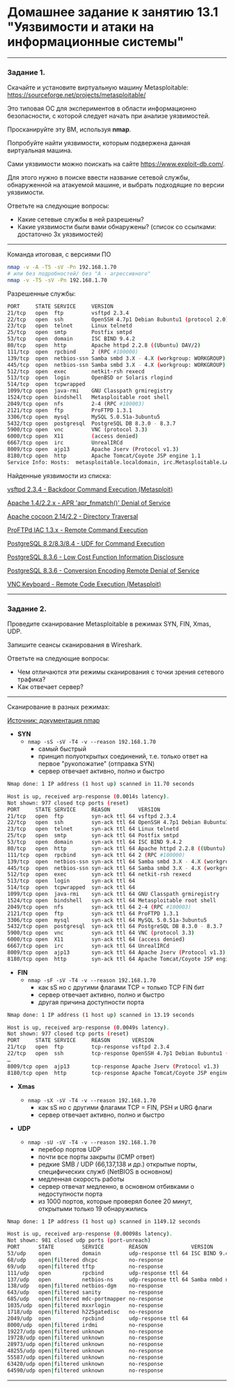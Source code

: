 # Домашнее задание к занятию 13.1 "Уязвимости и атаки на информационные системы"

------

### Задание 1.

Скачайте и установите виртуальную машину Metasploitable: https://sourceforge.net/projects/metasploitable/

Это типовая ОС для экспериментов в области информационно безопасности, с которой следует начать при анализе уязвимостей.

Просканируйте эту ВМ, используя **nmap**.

Попробуйте найти уязвимости, которым подвержена данная виртуальная машина.

Сами уязвимости можно поискать на сайте https://www.exploit-db.com/.

Для этого нужно в поиске ввести название сетевой службы, обнаруженной на атакуемой машине, и выбрать подходящие по версии уязвимости.

Ответьте на следующие вопросы:

- Какие сетевые службы в ней разрешены?
- Какие уязвимости были вами обнаружены? (список со ссылками: достаточно 3х уязвимостей)


---

Команда итоговая, с версиями ПО
```sh
nmap -v -A -T5 -sV -Pn 192.168.1.70
# или без подробностей/ без "A - агрессивного"
nmap -v -T5 -sV -Pn 192.168.1.70
```

Разрешенные службы: 
```sh
PORT     STATE SERVICE     VERSION
21/tcp   open  ftp         vsftpd 2.3.4
22/tcp   open  ssh         OpenSSH 4.7p1 Debian 8ubuntu1 (protocol 2.0)
23/tcp   open  telnet      Linux telnetd
25/tcp   open  smtp        Postfix smtpd
53/tcp   open  domain      ISC BIND 9.4.2
80/tcp   open  http        Apache httpd 2.2.8 ((Ubuntu) DAV/2)
111/tcp  open  rpcbind     2 (RPC #100000)
139/tcp  open  netbios-ssn Samba smbd 3.X - 4.X (workgroup: WORKGROUP)
445/tcp  open  netbios-ssn Samba smbd 3.X - 4.X (workgroup: WORKGROUP)
512/tcp  open  exec        netkit-rsh rexecd
513/tcp  open  login       OpenBSD or Solaris rlogind
514/tcp  open  tcpwrapped
1099/tcp open  java-rmi    GNU Classpath grmiregistry
1524/tcp open  bindshell   Metasploitable root shell
2049/tcp open  nfs         2-4 (RPC #100003)
2121/tcp open  ftp         ProFTPD 1.3.1
3306/tcp open  mysql       MySQL 5.0.51a-3ubuntu5
5432/tcp open  postgresql  PostgreSQL DB 8.3.0 - 8.3.7
5900/tcp open  vnc         VNC (protocol 3.3)
6000/tcp open  X11         (access denied)
6667/tcp open  irc         UnrealIRCd
8009/tcp open  ajp13       Apache Jserv (Protocol v1.3)
8180/tcp open  http        Apache Tomcat/Coyote JSP engine 1.1
Service Info: Hosts:  metasploitable.localdomain, irc.Metasploitable.LAN; OSs: Unix, Linux; CPE: cpe:/o:linux:linux_kernel
```


Найденные уязвимости из списка: 

[vsftpd 2.3.4 - Backdoor Command Execution (Metasploit)](https://www.exploit-db.com/exploits/17491)

[Apache 1.4/2.2.x - APR 'apr_fnmatch()' Denial of Service](https://www.exploit-db.com/exploits/35738)

[Apache cocoon 2.14/2.2 - Directory Traversal](https://www.exploit-db.com/exploits/23282)

[ProFTPd IAC 1.3.x - Remote Command Execution](https://www.exploit-db.com/exploits/15449)

[PostgreSQL 8.2/8.3/8.4 - UDF for Command Execution](https://www.exploit-db.com/exploits/7855)

[PostgreSQL 8.3.6 - Low Cost Function Information Disclosure](https://www.exploit-db.com/exploits/32847)

[PostgreSQL 8.3.6 - Conversion Encoding Remote Denial of Service](https://www.exploit-db.com/exploits/32849)

[VNC Keyboard - Remote Code Execution (Metasploit)](https://www.exploit-db.com/exploits/37598)


---


### Задание 2.

Проведите сканирование Metasploitable в режимах SYN, FIN, Xmas, UDP.

Запишите сеансы сканирования в Wireshark.

Ответьте на следующие вопросы:

- Чем отличаются эти режимы сканирования с точки зрения сетевого трафика?
- Как отвечает сервер?

---

Сканирование в разных режимах: 

[Источник: документация nmap](https://nmap.org/man/ru/man-port-scanning-techniques.html)


- **SYN**
  - `nmap -sS -sV -T4 -v --reason 192.168.1.70`
    - самый быстрый
  	- принцип полуоткрытых соединений, т.е. только ответ на первое "рукопожатие" (отправка SYN)
  	- сервер отвечает активно, полно и быстро
```sh
Nmap done: 1 IP address (1 host up) scanned in 11.70 seconds

Host is up, received arp-response (0.0014s latency).
Not shown: 977 closed tcp ports (reset)
PORT     STATE SERVICE     REASON         VERSION
21/tcp   open  ftp         syn-ack ttl 64 vsftpd 2.3.4
22/tcp   open  ssh         syn-ack ttl 64 OpenSSH 4.7p1 Debian 8ubuntu1 (protocol 2.0)
23/tcp   open  telnet      syn-ack ttl 64 Linux telnetd
25/tcp   open  smtp        syn-ack ttl 64 Postfix smtpd
53/tcp   open  domain      syn-ack ttl 64 ISC BIND 9.4.2
80/tcp   open  http        syn-ack ttl 64 Apache httpd 2.2.8 ((Ubuntu) DAV/2)
111/tcp  open  rpcbind     syn-ack ttl 64 2 (RPC #100000)
139/tcp  open  netbios-ssn syn-ack ttl 64 Samba smbd 3.X - 4.X (workgroup: WORKGROUP)
445/tcp  open  netbios-ssn syn-ack ttl 64 Samba smbd 3.X - 4.X (workgroup: WORKGROUP)
512/tcp  open  exec        syn-ack ttl 64 netkit-rsh rexecd
513/tcp  open  login       syn-ack ttl 64
514/tcp  open  tcpwrapped  syn-ack ttl 64
1099/tcp open  java-rmi    syn-ack ttl 64 GNU Classpath grmiregistry
1524/tcp open  bindshell   syn-ack ttl 64 Metasploitable root shell
2049/tcp open  nfs         syn-ack ttl 64 2-4 (RPC #100003)
2121/tcp open  ftp         syn-ack ttl 64 ProFTPD 1.3.1
3306/tcp open  mysql       syn-ack ttl 64 MySQL 5.0.51a-3ubuntu5
5432/tcp open  postgresql  syn-ack ttl 64 PostgreSQL DB 8.3.0 - 8.3.7
5900/tcp open  vnc         syn-ack ttl 64 VNC (protocol 3.3)
6000/tcp open  X11         syn-ack ttl 64 (access denied)
6667/tcp open  irc         syn-ack ttl 64 UnrealIRCd
8009/tcp open  ajp13       syn-ack ttl 64 Apache Jserv (Protocol v1.3)
8180/tcp open  http        syn-ack ttl 64 Apache Tomcat/Coyote JSP engine 1.1
```

- **FIN**
  - `nmap -sF -sV -T4 -v --reason 192.168.1.70`
    - как sS но с другими флагами TCP = только TCP FIN бит
    - сервер отвечает активно, полно и быстро
    - другая причина доступности порта
```sh
Nmap done: 1 IP address (1 host up) scanned in 13.19 seconds

Host is up, received arp-response (0.0049s latency).
Not shown: 977 closed tcp ports (reset)
PORT     STATE SERVICE     REASON       VERSION
21/tcp   open  ftp         tcp-response vsftpd 2.3.4
22/tcp   open  ssh         tcp-response OpenSSH 4.7p1 Debian 8ubuntu1 (protocol 2.0)
…
8009/tcp open  ajp13       tcp-response Apache Jserv (Protocol v1.3)
8180/tcp open  http        tcp-response Apache Tomcat/Coyote JSP engine 1.1
```

- **Xmas**
  - `nmap -sX -sV -T4 -v --reason 192.168.1.70`
    - как sS но с другими флагами TCP = FIN, PSH и URG флаги
    - сервер отвечает активно, полно и быстро


- **UDP**
  - `nmap -sU -sV -T4 -v --reason 192.168.1.70`
    - перебор портов UDP 
    - почти все порты закрыты (ICMP ответ)
    - редкие SMB / UDP (66,137,138 и др.) открытые порты, специфических служб (NetBIOS в основном)
    - медленная скорость работы
    - сервер отвечат медленно, в основном отбивками о недоступности порта
    - из 1000 портов, которые проверял более 20 минут, открытыми только 19 обнаружились
```sh
Nmap done: 1 IP address (1 host up) scanned in 1149.12 seconds

Host is up, received arp-response (0.00098s latency).
Not shown: 981 closed udp ports (port-unreach)
PORT      STATE         SERVICE        REASON              VERSION
53/udp    open          domain         udp-response ttl 64 ISC BIND 9.4.2
68/udp    open|filtered dhcpc          no-response
69/udp    open|filtered tftp           no-response
111/udp   open          rpcbind        udp-response ttl 64
137/udp   open          netbios-ns     udp-response ttl 64 Samba nmbd netbios-ns (workgroup: WORKGROUP)
138/udp   open|filtered netbios-dgm    no-response
643/udp   open|filtered sanity         no-response
685/udp   open|filtered mdc-portmapper no-response
1035/udp  open|filtered mxxrlogin      no-response
1718/udp  open|filtered h225gatedisc   no-response
2049/udp  open          rpcbind        udp-response ttl 64
8000/udp  open|filtered irdmi          no-response
19227/udp open|filtered unknown        no-response
19728/udp open|filtered unknown        no-response
28973/udp open|filtered unknown        no-response
48255/udp open|filtered unknown        no-response
55587/udp open|filtered unknown        no-response
63420/udp open|filtered unknown        no-response
64590/udp open|filtered unknown        no-response
```

---
